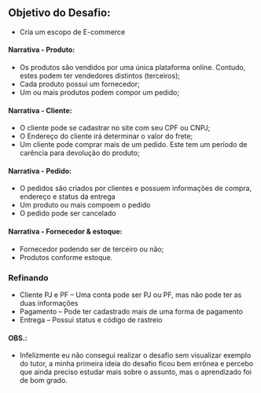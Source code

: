 ## Objetivo do Desafio:

- Cria um escopo de E-commerce

#### Narrativa - Produto:

- Os produtos são vendidos por uma única plataforma online. Contudo, estes podem ter vendedores distintos (terceiros);
- Cada produto possui um fornecedor;
- Um ou mais produtos podem compor um pedido;

#### Narrativa - Cliente:

- O cliente pode se cadastrar no site com seu CPF ou CNPJ;
- O Endereço do cliente irá determinar o valor do frete;
- Um cliente pode comprar mais de um pedido. Este tem um período de carência para devolução do produto;

#### Narrativa - Pedido:

- O pedidos são criados por clientes e possuem informações de compra, endereço e status da entrega
- Um produto ou mais compoem o pedido
- O pedido pode ser cancelado

#### Narrativa - Fornecedor & estoque:

- Fornecedor podendo ser de terceiro ou não;
- Produtos conforme estoque.

### Refinando

- Cliente PJ e PF – Uma conta pode ser PJ ou PF, mas não pode ter as duas informações
- Pagamento – Pode ter cadastrado mais de uma forma de pagamento
- Entrega – Possui status e código de rastreio

#### OBS.:
- Infelizmente eu não consegui realizar o desafio sem visualizar exemplo do tutor, a minha primeira ideia do desafio ficou bem errônea e percebo que ainda preciso estudar mais sobre o assunto, mas o aprendizado foi de bom grado. 
